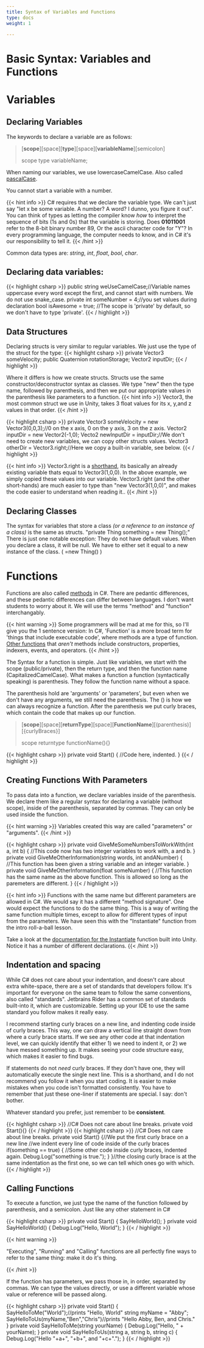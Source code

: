 ```yaml
---
title: Syntax of Variables and Functions
type: docs
weight: 1

---
```

# Basic Syntax: Variables and Functions

# Variables 

## Declaring Variables

The keywords to declare a variable are as follows:
> [**scope**][space][**type**][space][**variableName**][semicolon]
> 
> scope type variableName;

When naming our variables, we use lowercaseCamelCase. Also called [pascalCase](https://en.wikipedia.org/wiki/Camel_case). 

You cannot start a variable with a number.

{{< hint info >}}
C# requires that we  declare the variable type. We can't just say "let x be some variable. A number? A word? I dunno, you figure it out". You can think of types as letting the compiler know *how* to interpret the sequence of bits (1s and 0s) that the variable is storing. Does **01011001** refer to the 8-bit binary number 89,  Or the ascii character code for "Y"? In every programming language, the computer needs to know, and in C# it's our responsibility to tell it.
{{< /hint >}}

Common data types are: *string*, *int*, *float*, *bool*, *char*. 

## Declaring data variables:

{{< highlight csharp >}}
public string weUseCamelCase;//Variable names uppercase every word except the first, and cannot start with numbers. We do not use snake_case.
private int someNumber = 4;//you set values during declaration
bool isAwesome = true; //The scope is 'private' by default, so we don't have to type 'private'. 
{{< / highlight >}}

## Data Structures
Declaring structs is very similar to regular variables. We just use the type of the struct for the type:
{{< highlight csharp >}}
private Vector3 someVelocity;
public Quaternion rotationStorage;
Vector2 inputDir;
{{< / highlight >}}

Where it differs is how we create structs. Structs use the same constructor/deconstructor syntax as classes. We type "new" then the type name, followed by parenthesis, and then we put our appropriate values in the parenthesis like parameters to a function. 
{{< hint info >}}
Vector3, the most common struct we use in Unity, takes 3 float values for its x, y,and z values in that order.
{{< /hint >}}

{{< highlight csharp >}}
private Vector3 someVelocity = new Vector3(0,0,3);//0 on the x axis, 0 on the y axis, 3 on the z axis.
Vector2 inputDir = new Vector2(-1,0);
Vecto2 newInputDir = inputDir;//We don't need to create new variables, we can copy other structs values.
Vector3 otherDir = Vector3.right;//Here we copy a built-in variable, see below.
{{< / highlight >}}

{{< hint info >}}
Vector3.right is a [shorthand](https://docs.unity3d.com/ScriptReference/Vector3-right.html), its basically an already existing variable thats equal to Vector3(1,0,0). In the above example, we simply copied these values into our variable. Vector3.right (and the other short-hands) are much easier to type than "new Vector3(1,0,0)", and makes the code easier to understand when reading it..
{{< /hint >}}

## Declaring Classes
The syntax for variables that store a class *(or a reference to an instance of a class)* is the same as structs. "private Thing something = new Thing();" There is just one notable exception: They do not have default values. When you declare a class, it will be null. We have to either set it equal to a new instance of the class. ( =new Thing() )

# Functions
Functions are also called [methods](https://docs.microsoft.com/en-us/dotnet/csharp/tour-of-csharp/program-building-blocks#methods) in C#. There are pedantic differences, and these pedantic differences can differ between languages. I don't want students to worry about it. We will use the terms "method" and "function" interchangably. 

{{< hint warning >}}
Some programmers will be mad at me for this, so I'll give you the 1 sentence version: In C#, 'Function' is a more broad term for 'things that include executable code', where methods are a type of function. [Other functions](https://docs.microsoft.com/en-us/dotnet/csharp/tour-of-csharp/program-building-blocks#other-function-members) that *aren't* methods include constructors, properties, indexers, events, and operators. 
{{< /hint >}}

The Syntax for a function is simple. Just like variables, we start with the scope (public/private), then the return type, and then the function name (CapitalizedCamelCase). What makes a function a function (syntactically speaking) is parenthesis. They follow the function name without a space.

The parenthesis hold are 'arguments' or 'parameters', but even when we don't have any arguments, we still need the parenthesis. The () is how we can always recognize a function. After the parenthesis we put curly braces, which contain the code that makes up our function.

> [**scope**][space][**returnType**][space][**FunctionName**][(parenthesis)][{curlyBraces}]
> 
> scope returntype functionName(){}

{{< highlight csharp >}}
private void Start()
{
	//Code here, indented.
}
{{< / highlight >}}

## Creating Functions With Parameters
To pass data into a function, we declare variables inside of the parenthesis. We declare them like a regular syntax for declaring a variable (without scope), inside of the parenthesis, separated by commas. They can only be used inside the function.

{{< hint warning >}}
Variables created this way are called "parameters" or "arguments".
{{< /hint >}}

{{< highlight csharp >}}
private void GiveMeSomeNumbersToWorkWith(int a, int b)
{
	//This code now has two integer variables to work with, a and b.
}
private void GiveMeOtherInformation(string words, int andANumber)
{
	//This function has been given a string variable and an integer variable.
}
private void GiveMeOtherInformation(float someNumber)
{
	//This function has the same name as the above function. This is allowed so long as the paremeters are different.
}
{{< / highlight >}}

{{< hint info >}}
Functions with the same name but different parameters are allowed in C#. We would say it has a different "method signature". One would expect the functions to do the same thing. This is a way of writing the same function multiple times, except to allow for different types of input from the parameters. We have seen this with the "Instantiate" function from the intro roll-a-ball lesson.

Take a look at the [documentation for the Instantiate](https://docs.unity3d.com/ScriptReference/Object.Instantiate.html) function built into Unity. Notice it has a number of different declarations. {{< /hint >}}

## Indentation and spacing
While C# does not care about your indentation, and doesn't care about extra white-space, there are a set of standards that developers follow. It's important for everyone on the same team to follow the same conventions, also called "standards". Jetbrains Rider has a common set of standards built-into it, which are customizable. Setting up your IDE to use the same standard you follow makes it really easy.

I recommend starting curly braces on a new line, and indenting code inside of curly braces. This way, one can draw a vertical line straight down from where a curly brace starts. If we see any other code at that indentation level, we can quickly identify that either 1) we need to indent it, or 2) we have messed something up. It makes seeing your code structure easy, which makes it easier to find bugs. 

If statements do not _need_ curly braces. If they don't have one, they will automatically execute the single next line. This is a shorthand, and I do not recommend you follow it when you start coding. It is easier to make mistakes when you code isn't formatted consistently. You have to remember that just these one-liner if statements are special. I say: don't bother.

Whatever standard you prefer, just remember to be **consistent**.

{{< highlight csharp >}}
//C# Does not care about line breaks.
private void Start(){}
{{< / highlight >}}
{{< highlight csharp >}}
//C# Does not care about line breaks.
private void Start()
{//We put the first curly brace on a new line
	//we indent every line of code inside of the curly braces
	if(something == true)
	{
		//Some other code inside curly braces, indented again.
		Debug.Log("something is true.");
	}
}//the closing curly brace is at the same indentation as the first one, so we can tell which ones go with which.
{{< / highlight >}}

## Calling Functions
To execute a function, we just type the name of the function followed by parenthesis, and a semicolon. Just like any other statement in C#

{{< highlight csharp >}}
private void Start()
{
	SayHelloWorld();
}
private void SayHelloWorld()
{
	Debug.Log("Hello, World");
}
{{< / highlight >}}

{{< hint warning >}}

"Executing", "Running" and "Calling" functions are all perfectly fine ways to refer to the same thing: make it do it's thing.

{{< /hint >}}

If the function has parameters, we pass those in, in order, separated by commas. We can type the values directly, or use a different variable whose value or reference will be passed along.

{{< highlight csharp >}}
private void Start()
{
	SayHelloToMe("World");//prints "Hello, World"
    string myName = "Abby";
    SayHelloToUs(myName,"Ben","Chris")//prints "Hello Abby, Ben, and Chris."
}
private void SayHelloToMe(string yourName)
{
	Debug.Log("Hello, " + yourName);
}
private void SayHelloToUs(string a, string b, string c)
{
	Debug.Log("Hello "+a+", "+b+", and "+c+".");
}
{{< / highlight >}}
